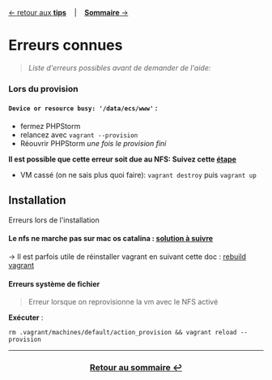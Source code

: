 [&larr; retour aux **tips**](5Tips.md) &nbsp;&nbsp; | &nbsp;&nbsp; [**Sommaire** &rarr;](0Sommaire.md)

# Erreurs connues
> *Liste d'erreurs possibles avant de demander de l'aide:* 

### Lors du provision

#### `Device or resource busy: '/data/ecs/www'` : 
- fermez PHPStorm 
- relancez avec `vagrant --provision`
- Réouvrir PHPStorm *une fois le provision fini*

**Il est possible que cette erreur soit due au NFS: Suivez cette [étape](#Erreurssystemedefichier)**

- VM cassé (on ne sais plus quoi faire): `vagrant destroy` puis `vagrant up`

## Installation

Erreurs lors de l'installation

#### Le **nfs** ne marche pas sur mac os catalina : [solution à suivre](https://stackoverflow.com/a/58547588 )

&rarr; Il est parfois utile de réinstaller vagrant en suivant cette doc : [rebuild vagrant](https://www.vagrantup.com/docs/installation/source.html)

#### Erreurs système de fichier
>Erreur lorsque on reprovisionne la vm avec le NFS activé

**Exécuter** : 
```
rm .vagrant/machines/default/action_provision && vagrant reload --provision
```
---
### <center>[Retour au sommaire &#8617;](docs/0Sommaire.md)</center>